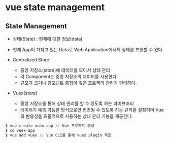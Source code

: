 # vue state management

## State Management

- 상태(State) : 현재에 대한 정보(data)
- 현재 App이 가지고 있는 Data로 Web Application에서의 상태를 표현할 수 있다.

- Centralized Store
    - 중앙 저장소(store)에 데이터를 모아서 상태 관리
    - 각 Component는 중앙 저장소의 데이터를 사용한다.
    - 규모가 크거나 컴포넌트 중첩이 깊은 프로젝의 관리가 편리하다.

- Vuex(store)
    - 중앙 저장소를 통해 상태 관리를 할 수 있도록 하는 라이브러리
    - 데이터가 예측 가능한 방식으로만 변경될 수 있도록 하는 규칙을 설정하며 Vue의 반응성을 효율적으로 사용하는 상태 관리 기능을 제공한다.

```python
$ vue create vuex-app // Vue 프로젝트 생성
$ cd vuex-app
$ vue add vuex // Vue CLI를 통해 vuex plugin 적용
```